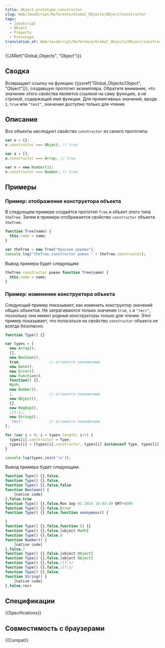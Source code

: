 ```yaml
---
title: Object.prototype.constructor
slug: Web/JavaScript/Reference/Global_Objects/Object/constructor
tags:
  - JavaScript
  - Object
  - Property
  - Prototype
translation_of: Web/JavaScript/Reference/Global_Objects/Object/constructor
---
```


{{JSRef("Global_Objects", "Object")}}

## Сводка

Возвращает ссылку на функцию {{jsxref("Global_Objects/Object", "Object")}}, создавшую прототип экземпляра. Обратите внимание, что значение этого свойства является ссылкой на саму функцию, а не строкой, содержащей имя функции. Для примитивных значений, вроде `1`, `true` или `"test"`, значение доступно только для чтения.

## Описание

Все объекты наследуют свойство `constructor` из своего прототипа:

```js
var o = {};
o.constructor === Object; // true

var a = [];
a.constructor === Array; // true

var n = new Number(3);
n.constructor === Number; // true
```

## Примеры

### Пример: отображение конструктора объекта

В следующем примере создаётся прототип `Tree` и объект этого типа `theTree`. Затем в примере отображается свойство `constructor` объекта `theTree`.

```js
function Tree(name) {
  this.name = name;
}

var theTree = new Tree("Красное дерево");
console.log("theTree.constructor равен " + theTree.constructor);
```

Вывод примера будет следующим:

```js
theTree.constructor равен function Tree(name) {
  this.name = name;
}
```

### Пример: изменение конструктора объекта

Следующий пример показывает, как изменить конструктор значений общих объектов. Не затрагиваются только значения `true`, `1` и `"тест"`, поскольку они имеют родные конструкторы только для чтения. Этот пример показывает, что полагаться на свойство `constructor` объекта не всегда безопасно.

```js
function Type() {}

var types = [
  new Array(),
  [],
  new Boolean(),
  true,             // останется неизменным
  new Date(),
  new Error(),
  new Function(),
  function() {},
  Math,
  new Number(),
  1,                // останется неизменным
  new Object(),
  {},
  new RegExp(),
  /(?:)/,
  new String(),
  'тест'            // останется неизменным
];

for (var i = 0; i < types.length; i++) {
  types[i].constructor = Type;
  types[i] = [types[i].constructor, types[i] instanceof Type, types[i].toString()];
}

console.log(types.join('\n'));
```

Вывод примера будет следующим:

```js
function Type() {},false,
function Type() {},false,
function Type() {},false,false
function Boolean() {
    [native code]
},false,true
function Type() {},false,Mon Sep 01 2014 16:03:49 GMT+0600
function Type() {},false,Error
function Type() {},false,function anonymous() {

}
function Type() {},false,function () {}
function Type() {},false,[object Math]
function Type() {},false,0
function Number() {
    [native code]
},false,1
function Type() {},false,[object Object]
function Type() {},false,[object Object]
function Type() {},false,/(?:)/
function Type() {},false,/(?:)/
function Type() {},false,
function String() {
    [native code]
},false,тест
```

## Спецификации

{{Specifications}}

## Совместимость с браузерами

{{Compat}}
